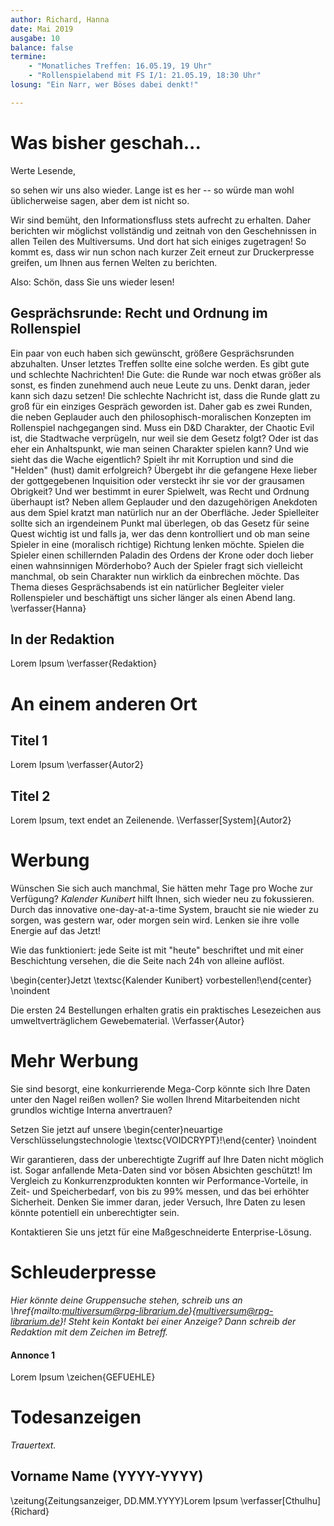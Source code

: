 ```yaml
---
author: Richard, Hanna
date: Mai 2019
ausgabe: 10
balance: false
termine:
    - "Monatliches Treffen: 16.05.19, 19 Uhr"
    - "Rollenspielabend mit FS I/1: 21.05.19, 18:30 Uhr"
losung: "Ein Narr, wer Böses dabei denkt!"

---
```


# Was bisher geschah...
Werte Lesende,

so sehen wir uns also wieder.
Lange ist es her -- so würde man wohl üblicherweise sagen, aber dem ist nicht so.

Wir sind bemüht, den Informationsfluss stets aufrecht zu erhalten.
Daher berichten wir möglichst vollständig und zeitnah von den Geschehnissen in allen Teilen des Multiversums.
Und dort hat sich einiges zugetragen!
So kommt es, dass wir nun schon nach kurzer Zeit erneut zur Druckerpresse greifen, um Ihnen aus fernen Welten zu berichten.

<!--Der schieren Masse wegen können wir aber nicht immer auch von Ihrer Lieblingswelt berichten, seien sie deshalb aber nicht betrübt: Bereits in der nächsten Ausgabe könnte wieder ein entsprechender Artikel veröffentlicht werden.
Und wenn Sie besondere Sehnsucht nach einer Welt verspüren oder einen heißen Tipp für die näcste große Story haben, dann zögern Sie nicht uns zu schreiben.-->

Also: Schön, dass Sie uns wieder lesen!

## Gesprächsrunde: Recht und Ordnung im Rollenspiel
Ein paar von euch haben sich gewünscht, größere Gesprächsrunden abzuhalten. Unser letztes Treffen sollte eine solche werden. Es gibt gute und schlechte Nachrichten! Die Gute: die Runde war noch etwas größer als sonst, es finden zunehmend auch neue Leute zu uns. Denkt daran, jeder kann sich dazu setzen! Die schlechte Nachricht ist, dass die Runde glatt zu groß für ein einziges Gespräch geworden ist. Daher gab es zwei Runden, die neben Geplauder auch den philosophisch-moralischen Konzepten im Rollenspiel nachgegangen sind. Muss ein D&D Charakter, der Chaotic Evil ist, die Stadtwache verprügeln, nur weil sie dem Gesetz folgt? Oder ist das eher ein Anhaltspunkt, wie man seinen Charakter spielen kann? Und wie sieht das die Wache eigentlich? Spielt ihr mit Korruption und sind die "Helden" (hust) damit erfolgreich? Übergebt ihr die gefangene Hexe lieber der gottgegebenen Inquisition oder versteckt ihr sie vor der grausamen Obrigkeit? Und wer bestimmt in eurer Spielwelt, was Recht und Ordnung überhaupt ist?
Neben allem Geplauder und den dazugehörigen Anekdoten aus dem Spiel kratzt man natürlich nur an der Oberfläche. Jeder Spielleiter sollte sich an irgendeinem Punkt mal überlegen, ob das Gesetz für seine Quest wichtig ist und falls ja, wer das denn kontrolliert und ob man seine Spieler in eine (moralisch richtige) Richtung lenken möchte. Spielen die Spieler einen schillernden Paladin des Ordens der Krone oder doch lieber einen wahnsinnigen Mörderhobo? Auch der Spieler fragt sich vielleicht manchmal, ob sein Charakter nun wirklich da einbrechen möchte. Das Thema dieses Gesprächsabends ist ein natürlicher Begleiter vieler Rollenspieler und beschäftigt uns sicher länger als einen Abend lang.
\verfasser{Hanna}

## In der Redaktion
Lorem Ipsum
\verfasser{Redaktion}

# An einem anderen Ort

## Titel 1
Lorem Ipsum
\verfasser{Autor2}

## Titel 2
Lorem Ipsum, text endet an Zeilenende.
\Verfasser[System]{Autor2}

# Werbung
Wünschen Sie sich auch manchmal, Sie hätten mehr Tage pro Woche zur Verfügung?
_Kalender Kunibert_ hilft Ihnen, sich wieder neu zu fokussieren.
Durch das innovative one-day-at-a-time System, braucht sie nie wieder zu sorgen, was gestern war, oder morgen sein wird.
Lenken sie ihre volle Energie auf das Jetzt!

Wie das funktioniert: jede Seite ist mit "heute" beschriftet und mit einer Beschichtung versehen, die die Seite nach 24h von alleine auflöst.

\begin{center}Jetzt \textsc{Kalender Kunibert} vorbestellen!\end{center} \noindent

Die ersten 24 Bestellungen erhalten gratis ein praktisches Lesezeichen aus umweltverträglichem Gewebematerial.
\Verfasser{Autor}


# Mehr Werbung
Sie sind besorgt, eine konkurrierende Mega-Corp könnte sich Ihre Daten unter den Nagel reißen wollen?
Sie wollen Ihrend Mitarbeitenden nicht grundlos wichtige Interna anvertrauen?

Setzen Sie jetzt auf unsere
\begin{center}neuartige Verschlüsselungstechnologie \textsc{VOIDCRYPT}!\end{center} \noindent

Wir garantieren, dass der unberechtigte Zugriff auf Ihre Daten nicht möglich ist.
Sogar anfallende Meta-Daten sind vor bösen Absichten geschützt!
Im Vergleich zu Konkurrenzprodukten konnten wir Performance-Vorteile, in Zeit- und Speicherbedarf, von bis zu 99% messen, und das bei erhöhter Sicherheit.
Denken Sie immer daran, jeder Versuch, Ihre Daten zu lesen könnte potentiell ein unberechtigter sein.

Kontaktieren Sie uns jetzt für eine Maßgeschneiderte Enterprise-Lösung.

# Schleuderpresse
*Hier könnte deine Gruppensuche stehen, schreib uns an \href{mailto:multiversum@rpg-librarium.de}{multiversum@rpg-librarium.de}! Steht kein Kontakt bei einer Anzeige? Dann schreib der Redaktion mit dem Zeichen im Betreff.*

#### Annonce 1
Lorem Ipsum
\zeichen{GEFUEHLE}

# Todesanzeigen
*Trauertext.*

## Vorname Name (YYYY-YYYY)
\zeitung{Zeitungsanzeiger, DD.MM.YYYY}Lorem Ipsum
\verfasser[Cthulhu]{Richard}
